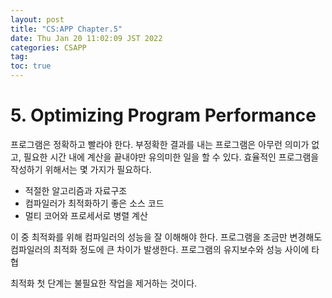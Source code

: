 ```yaml
---
layout: post
title: "CS:APP Chapter.5"
date: Thu Jan 20 11:02:09 JST 2022
categories: CSAPP
tag:
toc: true
---
```


# 5. Optimizing Program Performance

프로그램은 정확하고 빨라야 한다.
부정확한 결과를 내는 프로그램은 아무런 의미가 없고, 필요한 시간 내에 계산을 끝내야만 유의미한 일을 할 수 있다.
효율적인 프로그램을 작성하기 위해서는 몇 가지가 필요하다.

-   적절한 알고리즘과 자료구조
-   컴파일러가 최적화하기 좋은 소스 코드
-   멀티 코어와 프로세서로 병렬 계산

이 중 최적화를 위해 컴파일러의 성능을 잘 이해해야 한다.
프로그램을 조금만 변경해도 컴파일러의 최적화 정도에 큰 차이가 발생한다.
프로그램의 유지보수와 성능 사이에 타협

최적화 첫 단계는 불필요한 작업을 제거하는 것이다.
